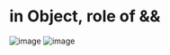 # in Object, role of &&
![image](https://user-images.githubusercontent.com/68217111/201505158-00d749d8-2233-4912-b027-5d72f0f4c11f.png)
![image](https://user-images.githubusercontent.com/68217111/201505308-21836b70-b05e-434b-bb0e-a76cd916a87e.png)
